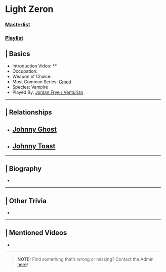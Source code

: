 # Light Zeron  
### [Masterlist]()
### [Playlist]()

## | Basics  
- Introduction Video: **
- Occupation: 
- Weapon of Choice: 
- Most Common Series: [Gmod](6.Series/Gmod.md)  
- Species: Vampire 
- Played By: [Jordan Frye / Venturian](3.Siblings/3.1.Jordan-Frye-Venturian.md)  

----

## | Relationships  
- [**Johnny Ghost**](5.Characters/Johnny_Ghost.md)  
  - 

- [**Johnny Toast**](5.Characters/Johnny_Toast.md)
  - 

----

## | Biography  
- 

----

## | Other Trivia  
- 

----

## | Mentioned Videos
- []()

----

> **NOTE:** Find something that’s wrong or missing? Contact the Admin [here](../chapter_2.md)!